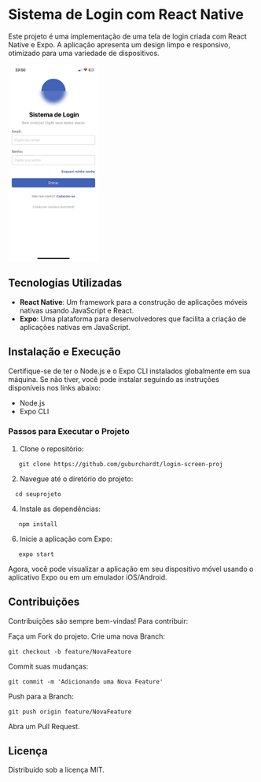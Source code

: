 # Sistema de Login com React Native

Este projeto é uma implementação de uma tela de login criada com React Native e Expo. A aplicação apresenta um design limpo e responsivo, otimizado para uma variedade de dispositivos.

<img src="exampleImage/exampleScreen.jpeg" width="auto" height="400">


## Tecnologias Utilizadas

- **React Native**: Um framework para a construção de aplicações móveis nativas usando JavaScript e React.
- **Expo**: Uma plataforma para desenvolvedores que facilita a criação de aplicações nativas em JavaScript.

## Instalação e Execução

Certifique-se de ter o Node.js e o Expo CLI instalados globalmente em sua máquina. Se não tiver, você pode instalar seguindo as instruções disponíveis nos links abaixo:

- Node.js
- Expo CLI

### Passos para Executar o Projeto

1. Clone o repositório:
```
   git clone https://github.com/guburchardt/login-screen-proj
```
2. Navegue até o diretório do projeto:
```
  cd seuprojeto
```
4. Instale as dependências:
```
   npm install
```
6. Inicie a aplicação com Expo:
```
   expo start
```

Agora, você pode visualizar a aplicação em seu dispositivo móvel usando o aplicativo Expo ou em um emulador iOS/Android.

## Contribuições

Contribuições são sempre bem-vindas! Para contribuir:

Faça um Fork do projeto.
Crie uma nova Branch:
```
git checkout -b feature/NovaFeature
```
Commit suas mudanças:
```
git commit -m 'Adicionando uma Nova Feature'
```
Push para a Branch: 
```
git push origin feature/NovaFeature
```
Abra um Pull Request.

## Licença
Distribuído sob a licença MIT.
